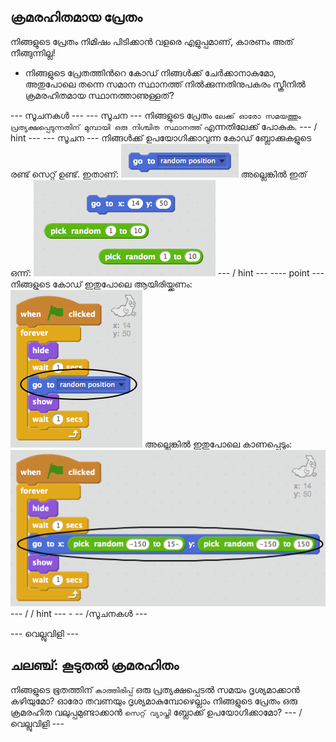 ## ക്രമരഹിതമായ പ്രേതം

നിങ്ങളുടെ പ്രേതം നിമിഷം പിടിക്കാൻ വളരെ എളുപ്പമാണ്, കാരണം അത് നീങ്ങുന്നില്ല!

+ നിങ്ങളുടെ പ്രേതത്തിൻറെ കോഡ് നിങ്ങൾക്ക് ചേർക്കാനാകുമോ, അതുപോലെ തന്നെ സമാന സ്ഥാനത്ത് നിൽക്കുന്നതിനുപകരം സ്ക്രീനിൽ ക്രമരഹിതമായ സ്ഥാനത്താണുള്ളത്?

\--- സൂചനകൾ \--- \--- സൂചന \--- നിങ്ങളുടെ പ്രേതം `ലേക്ക് ഓരോ സമയത്തും പ്രത്യക്ഷപ്പെടുന്നതിന് മുമ്പായി ഒരു നിശ്ചിത സ്ഥാനത്ത്` എന്നതിലേക്ക് പോകുക. \--- / hint \--- \--- സൂചന \--- നിങ്ങൾക്ക് ഉപയോഗിക്കാവുന്ന കോഡ് ബ്ലോക്കുകളുടെ രണ്ട് സെറ്റ് ഉണ്ട്. ഇതാണ്: ![screenshot](images/ghost-random-blocks-1.png) അല്ലെങ്കിൽ ഇത് ഒന്ന്: ![screenshot](images/ghost-random-blocks-2.png) \--- / hint \--- \---- point \--- നിങ്ങളുടെ കോഡ് ഇതുപോലെ ആയിരിയ്ക്കണം: ![screenshot](images/ghost-random-code-1.png) അല്ലെങ്കിൽ ഇതുപോലെ കാണപ്പെടും: ![screenshot](images/ghost-random-code-2.png) \--- / / hint \--- \- -- /സൂചനകൾ \---

\--- വെല്ലുവിളി \---

## ചലഞ്ച്: കൂടുതൽ ക്രമരഹിതം

നിങ്ങളുടെ ഭൂതത്തിന് `കാത്തിരിപ്പ്` ഒരു പ്രത്യക്ഷപ്പെടൽ സമയം ദൃശ്യമാക്കാൻ കഴിയുമോ? ഓരോ തവണയും ദൃശ്യമാകുമ്പോഴെല്ലാം നിങ്ങളുടെ പ്രേതം ഒരു ക്രമരഹിത വലുപ്പമുണ്ടാക്കാൻ `സെറ്റ് വ്യാപ്തി` ബ്ലോക്ക് ഉപയോഗിക്കാമോ? \--- / വെല്ലുവിളി \---